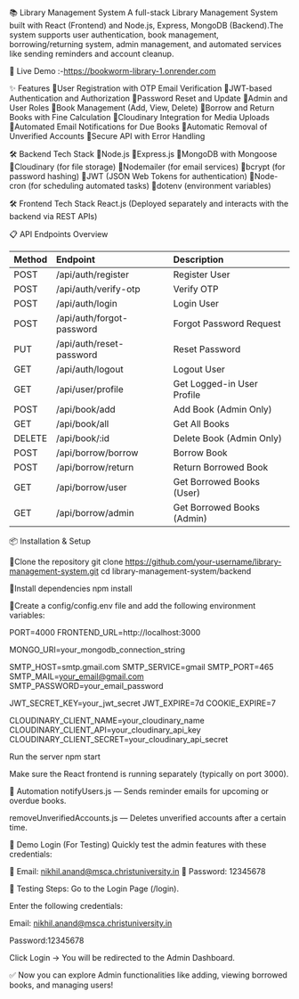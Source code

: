 📚 Library Management System
A full-stack Library Management System built with React (Frontend) and Node.js, Express, MongoDB (Backend).The system supports user authentication, book management, borrowing/returning system, admin management, and automated services like sending reminders and account cleanup.

🚀 Live Demo :-https://bookworm-library-1.onrender.com

✨ Features
🔹User Registration with OTP Email Verification
🔹JWT-based Authentication and Authorization
🔹Password Reset and Update
🔹Admin and User Roles
🔹Book Management (Add, View, Delete)
🔹Borrow and Return Books with Fine Calculation
🔹Cloudinary Integration for Media Uploads
🔹Automated Email Notifications for Due Books
🔹Automatic Removal of Unverified Accounts
🔹Secure API with Error Handling

🛠 Backend Tech Stack
🔹Node.js
🔹Express.js
🔹MongoDB with Mongoose
🔹Cloudinary (for file storage)
🔹Nodemailer (for email services)
🔹bcrypt (for password hashing)
🔹JWT (JSON Web Tokens for authentication)
🔹Node-cron (for scheduling automated tasks)
🔹dotenv (environment variables)

🛠 Frontend Tech Stack
React.js
(Deployed separately and interacts with the backend via REST APIs)

📋 API Endpoints Overview


| Method | Endpoint                | Description                  |
| :----- | :---------------------- | :--------------------------- |
| POST   | /api/auth/register       | Register User                |
| POST   | /api/auth/verify-otp      | Verify OTP                   |
| POST   | /api/auth/login           | Login User                   |
| POST   | /api/auth/forgot-password | Forgot Password Request      |
| PUT    | /api/auth/reset-password  | Reset Password               |
| GET    | /api/auth/logout          | Logout User                  |
| GET    | /api/user/profile         | Get Logged-in User Profile   |
| POST   | /api/book/add             | Add Book (Admin Only)        |
| GET    | /api/book/all             | Get All Books                |
| DELETE | /api/book/:id             | Delete Book (Admin Only)     |
| POST   | /api/borrow/borrow        | Borrow Book                  |
| POST   | /api/borrow/return        | Return Borrowed Book         |
| GET    | /api/borrow/user          | Get Borrowed Books (User)    |
| GET    | /api/borrow/admin         | Get Borrowed Books (Admin)   |

📦 Installation & Setup

🔴Clone the repository
git clone https://github.com/your-username/library-management-system.git
cd library-management-system/backend

🔴Install dependencies
npm install


🔴Create a config/config.env file and add the following environment variables:

PORT=4000
FRONTEND_URL=http://localhost:3000

MONGO_URI=your_mongodb_connection_string

SMTP_HOST=smtp.gmail.com
SMTP_SERVICE=gmail
SMTP_PORT=465
SMTP_MAIL=your_email@gmail.com
SMTP_PASSWORD=your_email_password

JWT_SECRET_KEY=your_jwt_secret
JWT_EXPIRE=7d
COOKIE_EXPIRE=7

CLOUDINARY_CLIENT_NAME=your_cloudinary_name
CLOUDINARY_CLIENT_API=your_cloudinary_api_key
CLOUDINARY_CLIENT_SECRET=your_cloudinary_api_secret

Run the server
npm start

Make sure the React frontend is running separately (typically on port 3000).

📢 Automation
notifyUsers.js — Sends reminder emails for upcoming or overdue books.

removeUnverifiedAccounts.js — Deletes unverified accounts after a certain time.

🚀 Demo Login (For Testing)
Quickly test the admin features with these credentials:

🔹 Email: nikhil.anand@msca.christuniversity.in
🔹 Password: 12345678

🔴 Testing Steps:
Go to the Login Page (/login).

Enter the following credentials:

Email: nikhil.anand@msca.christuniversity.in

Password:12345678

Click Login → You will be redirected to the Admin Dashboard.

✅ Now you can explore Admin functionalities like adding, viewing borrowed books, and managing users!
